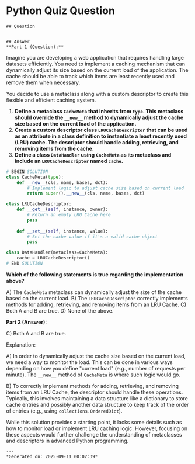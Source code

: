 # Python Quiz Question
    
    ## Question
    
    
    ## Answer
    **Part 1 (Question):**

Imagine you are developing a web application that requires handling large datasets efficiently. You need to implement a caching mechanism that can dynamically adjust its size based on the current load of the application. The cache should be able to track which items are least recently used and remove them when necessary. 

You decide to use a metaclass along with a custom descriptor to create this flexible and efficient caching system.

1. **Define a metaclass `CacheMeta` that inherits from `type`. This metaclass should override the `__new__` method to dynamically adjust the cache size based on the current load of the application.**
2. **Create a custom descriptor class `LRUCacheDescriptor` that can be used as an attribute in a class definition to instantiate a least recently used (LRU) cache. The descriptor should handle adding, retrieving, and removing items from the cache.**
3. **Define a class `DataHandler` using `CacheMeta` as its metaclass and include an `LRUCacheDescriptor` named `cache`.**

```python
# BEGIN SOLUTION
class CacheMeta(type):
    def __new__(cls, name, bases, dct):
        # Implement logic to adjust cache size based on current load
        return super().__new__(cls, name, bases, dct)

class LRUCacheDescriptor:
    def __get__(self, instance, owner):
        # Return an empty LRU Cache here
        pass
    
    def __set__(self, instance, value):
        # Set the cache value if it's a valid cache object
        pass

class DataHandler(metaclass=CacheMeta):
    cache = LRUCacheDescriptor()
# END SOLUTION
```

**Which of the following statements is true regarding the implementation above?**

A) The `CacheMeta` metaclass can dynamically adjust the size of the cache based on the current load.
B) The `LRUCacheDescriptor` correctly implements methods for adding, retrieving, and removing items from an LRU Cache.
C) Both A and B are true.
D) None of the above.

**Part 2 (Answer):**

C) Both A and B are true.

Explanation:

A) In order to dynamically adjust the cache size based on the current load, we need a way to monitor the load. This can be done in various ways depending on how you define "current load" (e.g., number of requests per minute). The `__new__` method of `CacheMeta` is where such logic would go.

B) To correctly implement methods for adding, retrieving, and removing items from an LRU Cache, the descriptor should handle these operations. Typically, this involves maintaining a data structure like a dictionary to store cache entries and possibly another data structure to keep track of the order of entries (e.g., using `collections.OrderedDict`).

While this solution provides a starting point, it lacks some details such as how to monitor load or implement LRU caching logic. However, focusing on these aspects would further challenge the understanding of metaclasses and descriptors in advanced Python programming.
    
    ---
    *Generated on: 2025-09-11 00:02:39*
    